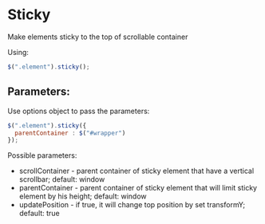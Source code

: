 # Sticky
Make elements sticky to the top of scrollable container


Using:
```js
$(".element").sticky();
```

## Parameters:
Use options object to pass the parameters:

```js
$(".element").sticky({
  parentContainer : $("#wrapper")
});
```

Possible parameters:
 - scrollContainer - parent container of sticky element that have a vertical scrollbar; default: window
 - parentContainer - parent container of sticky element that will limit sticky element by his height; default: window
 - updatePosition - if true, it will change top position by set transformY; default: true

